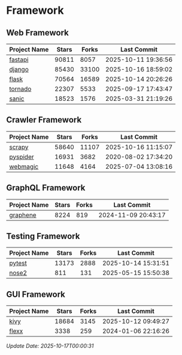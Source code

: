 # Framework

## Web Framework
| Project Name | Stars | Forks | Last Commit |
| ------------ | ----- | ----- | ----------- |
| [fastapi](https://github.com/fastapi/fastapi) | 90811 | 8057 | 2025-10-11 19:36:56 |
| [django](https://github.com/django/django) | 85430 | 33100 | 2025-10-16 18:59:02 |
| [flask](https://github.com/pallets/flask) | 70564 | 16589 | 2025-10-14 20:26:26 |
| [tornado](https://github.com/tornadoweb/tornado) | 22307 | 5533 | 2025-09-17 17:43:47 |
| [sanic](https://github.com/sanic-org/sanic) | 18523 | 1576 | 2025-03-31 21:19:26 |

## Crawler Framework
| Project Name | Stars | Forks | Last Commit |
| ------------ | ----- | ----- | ----------- |
| [scrapy](https://github.com/scrapy/scrapy) | 58640 | 11107 | 2025-10-16 11:15:07 |
| [pyspider](https://github.com/binux/pyspider) | 16931 | 3682 | 2020-08-02 17:34:20 |
| [webmagic](https://github.com/code4craft/webmagic) | 11648 | 4164 | 2025-07-04 13:08:16 |

## GraphQL Framework
| Project Name | Stars | Forks | Last Commit |
| ------------ | ----- | ----- | ----------- |
| [graphene](https://github.com/graphql-python/graphene) | 8224 | 819 | 2024-11-09 20:43:17 |

## Testing Framework
| Project Name | Stars | Forks | Last Commit |
| ------------ | ----- | ----- | ----------- |
| [pytest](https://github.com/pytest-dev/pytest) | 13173 | 2888 | 2025-10-14 15:31:51 |
| [nose2](https://github.com/nose-devs/nose2) | 811 | 131 | 2025-05-15 15:50:38 |

## GUI Framework
| Project Name | Stars | Forks | Last Commit |
| ------------ | ----- | ----- | ----------- |
| [kivy](https://github.com/kivy/kivy) | 18684 | 3145 | 2025-10-12 09:49:27 |
| [flexx](https://github.com/flexxui/flexx) | 3338 | 259 | 2024-01-06 22:16:26 |

*Update Date: 2025-10-17T00:00:31*